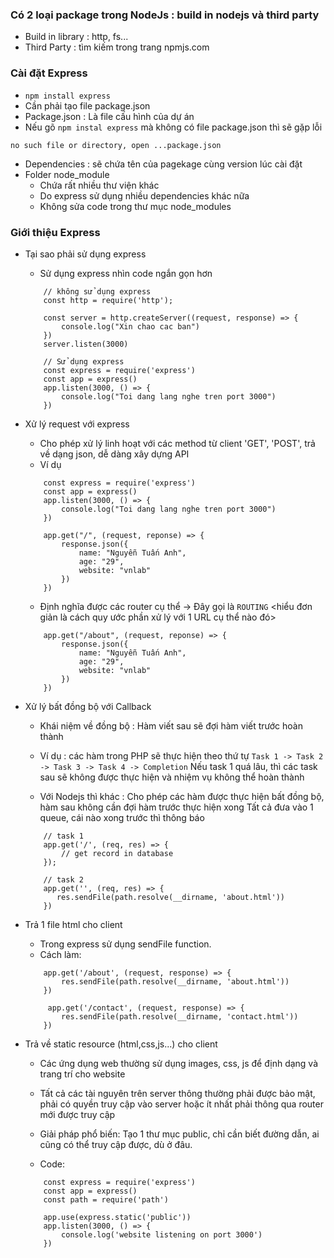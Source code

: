 ### Có 2 loại package trong NodeJs : build in nodejs và third party
+ Build in library : http, fs...
+ Third Party : tìm kiếm trong trang npmjs.com

### Cài đặt Express
- `npm install express`
- Cần phải tạo file package.json
- Package.json : Là file cấu hình của dự án
- Nếu gõ `npm instal express` mà không có file package.json thì sẽ gặp lỗi
```
no such file or directory, open ...package.json
```
- Dependencies : sẽ chứa tên của pagekage cùng version lúc cài đặt
- Folder node_module
    + Chứa rất nhiều thư viện khác
    + Do express sử dụng nhiều dependencies khác nữa
    + Không sửa code trong thư mục node_modules
    
### Giới thiệu Express

- Tại sao phải sử dụng express
    + Sử dụng express nhìn code ngắn gọn hơn
    ```
        // không sử dụng express
        const http = require('http');
        
        const server = http.createServer((request, response) => {
            console.log("Xin chao cac ban")
        })
        server.listen(3000)
    ```
  
    ```
        // Sử dụng express
        const express = require('express')
        const app = express()
        app.listen(3000, () => {
            console.log("Toi dang lang nghe tren port 3000")
        })
    ```
  
- Xử lý request với express
    + Cho phép xử lý linh hoạt với các method từ client 'GET', 'POST', trả về dạng json, dễ dàng xây dựng API
    + Ví dụ
    ```
        const express = require('express')
        const app = express()
        app.listen(3000, () => {
            console.log("Toi dang lang nghe tren port 3000")
        })
  
        app.get("/", (request, reponse) => {
            response.json({
                name: "Nguyễn Tuấn Anh",
                age: "29",
                website: "vnlab"
            })
        })
    ```
  
    + Định nghĩa được các router cụ thể -> Đây gọi là `ROUTING` <hiểu đơn giản là cách quy ước phần xử lý với 1 URL cụ thể nào đó>
    ```
        app.get("/about", (request, reponse) => {
            response.json({
                name: "Nguyễn Tuấn Anh",
                age: "29",
                website: "vnlab"
            })
        })
    ```
  
- Xử lý bất đồng bộ với Callback
    + Khái niệm về đồng bộ : Hàm viết sau sẽ đợi hàm viết trước hoàn thành
    + Ví dụ : các hàm trong PHP sẽ thực hiện theo thứ tự
    `Task 1 -> Task 2 -> Task 3 -> Task 4 -> Completion`
      Nếu task 1 quá lâu, thì các task sau sẽ không được thực hiện và nhiệm vụ không thể hoàn thành
      
    + Với Nodejs thì khác : Cho phép các hàm được thực hiện bất đồng bộ, hàm sau không cần đợi hàm trước thực hiện xong
    Tất cả đưa vào 1 queue, cái nào xong trước thì thông báo
    ```
        // task 1
        app.get('/', (req, res) => {
            // get record in database
        });
  
        // task 2 
        app.get('', (req, res) => {
           res.sendFile(path.resolve(__dirname, 'about.html'))
        })
    ```

- Trả 1 file html cho client
    + Trong express sử dụng sendFile function.
    + Cách làm:
    ```
        app.get('/about', (request, response) => {
            res.sendFile(path.resolve(__dirname, 'about.html'))
        })
  
         app.get('/contact', (request, response) => {
            res.sendFile(path.resolve(__dirname, 'contact.html'))
        })
    ```
- Trả về static resource (html,css,js...) cho client
    + Các ứng dụng web thường sử dụng images, css, js để định dạng và trang trí cho website
    + Tất cả các tài nguyên trên server thông thường phải được bảo mật, phải có quyền truy cập vào server
    hoặc ít nhất phải thông qua router mới được truy cập
      
    + Giải pháp phổ biến: Tạo 1 thư mục public, chỉ cần biết đường dẫn, ai cũng có thể truy cập được, dù ở đâu.
    + Code:
    ```
        const express = require('express')
        const app = express()
        const path = require('path')
  
        app.use(express.static('public'))
        app.listen(3000, () => {
            console.log('website listening on port 3000')
        })
    ```